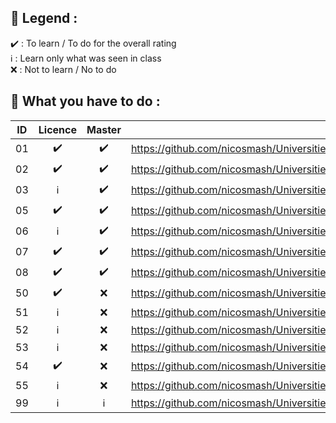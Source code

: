 ## 📢 Legend :
:heavy_check_mark: : To learn / To do for the overall rating <br>
:information_source: : Learn only what was seen in class <br>
:x: : Not to learn / No to do

## 📢 What you have to do :

| ID  | Licence  | Master |  Link |
| :---: | :---: | :---: | ------------- |
| 01  | :heavy_check_mark:  | :heavy_check_mark:  | https://github.com/nicosmash/Universities/blob/main/Courses/01_Intro_Cybersecurity_29092022.pdf  |
| 02  | :heavy_check_mark:  | :heavy_check_mark:  | https://github.com/nicosmash/Universities/blob/main/Courses/02_Footprinting_Reconnaissance_03102023.pdf  |
| 03  | :information_source:  | :heavy_check_mark:  | https://github.com/nicosmash/Universities/blob/main/Courses/03_Basics_of_hacking_Intro_29092022.pdf  |
| 05  | :heavy_check_mark:  | :heavy_check_mark:  | https://github.com/nicosmash/Universities/blob/main/Courses/05_Basics_of_hacking_NMAP_29092022.pdf  |
| 06  | :information_source:  | :heavy_check_mark:  | https://github.com/nicosmash/Universities/blob/main/Courses/06_Basics_of_hacking_Exploit_RFI_LFI%20_DPT_28022022.pdf  |
| 07  | :heavy_check_mark:  | :heavy_check_mark:  | https://github.com/nicosmash/Universities/blob/main/Courses/07_Basics_of_hacking_Exploit_SQLi_BURP_20062022.pdf  |
| 08  | :heavy_check_mark:  | :heavy_check_mark:  | https://github.com/nicosmash/Universities/blob/main/Courses/08_Basics_of_hacking_Tools_11062022.pdf  |
| 50  | :heavy_check_mark:  | :x:  | https://github.com/nicosmash/Universities/blob/main/Courses/50_Crypto_History_Intro_16032023.pdf  |
| 51  | :information_source:  | :x:  | https://github.com/nicosmash/Universities/blob/main/Courses/51_Crypto_Encryption_Types_16032023.pdf  |
| 52  | :information_source:  | :x:  | https://github.com/nicosmash/Universities/blob/main/Courses/52_Crypto_Cipher_Types_16032023.pdf  |
| 53  | :information_source:  | :x:  | https://github.com/nicosmash/Universities/blob/main/Courses/53_Crypto_Hashs_16032023.pdf  |
| 54  | :heavy_check_mark:  | :x:  | https://github.com/nicosmash/Universities/blob/main/Courses/54_Crypto_Stegano_16032023.pdf  |
| 55  | :information_source:  | :x:  | https://github.com/nicosmash/Universities/blob/main/Courses/55_PKI_16032023.pdf  |
| 99  | :information_source:  | :information_source:  | https://github.com/nicosmash/Universities/blob/main/Courses/99_Passive_Reco_Zone_Transfert_08062022.pdf  |

